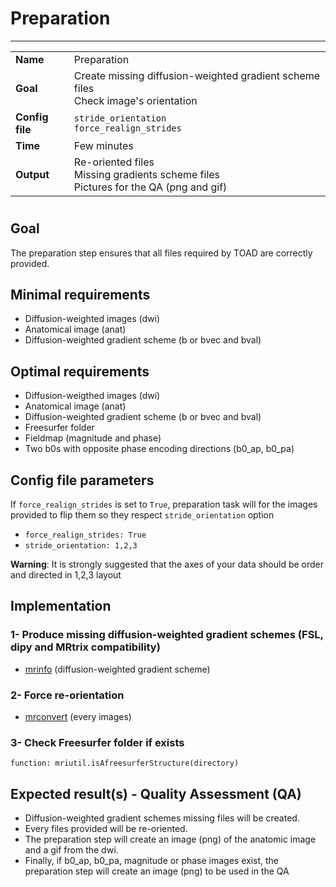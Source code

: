 # Preparation
---

|                |                                                       |
|----------------|-------------------------------------------------------|
|**Name**        | Preparation                                           |
|**Goal**        | Create missing diffusion-weighted gradient scheme files <br> Check image's orientation|
|**Config file** | `stride_orientation` <br />`force_realign_strides`    |
|**Time**        | Few minutes                                           |
|**Output**      | Re-oriented files <br> Missing gradients scheme files <br> Pictures for the QA (png and gif)|

#

## Goal

The preparation step ensures that all files required by TOAD are correctly provided.

## Minimal requirements

- Diffusion-weighted images (dwi)
- Anatomical image (anat)
- Diffusion-weighted gradient scheme (b or bvec and bval)

## Optimal requirements

- Diffusion-weigthed images (dwi)
- Anatomical image (anat)
- Diffusion-weighted gradient scheme (b or bvec and bval)
- Freesurfer folder
- Fieldmap (magnitude and phase) 
- Two b0s with opposite phase encoding directions (b0_ap, b0_pa)

## Config file parameters

If `force_realign_strides` is set to `True`, preparation task will for the images provided to flip them so they respect `stride_orientation` option

- `force_realign_strides: True`
- `stride_orientation: 1,2,3`

**Warning**: It is strongly suggested that the axes of your data should be order and directed in 1,2,3 layout

## Implementation

### 1- Produce missing diffusion-weighted gradient schemes (FSL, dipy and MRtrix compatibility)

- <a href="https://github.com/MRtrix3/mrtrix3/wiki/mrinfo" target="_blank">mrinfo</a> (diffusion-weighted gradient scheme)

### 2- Force re-orientation

- <a href="https://github.com/MRtrix3/mrtrix3/wiki/mrconvert" target="_blank">mrconvert</a> (every images)

### 3- Check Freesurfer folder if exists

```{.python}
function: mriutil.isAfreesurferStructure(directory)
```

## Expected result(s) - Quality Assessment (QA)

- Diffusion-weighted gradient schemes missing files will be created.  
- Every files provided will be re-oriented.  
- The preparation step will create an image (png) of the anatomic image and a gif from the dwi.  
- Finally, if b0_ap, b0_pa, magnitude or phase images exist, the preparation step will create an image (png) to be used in the QA
